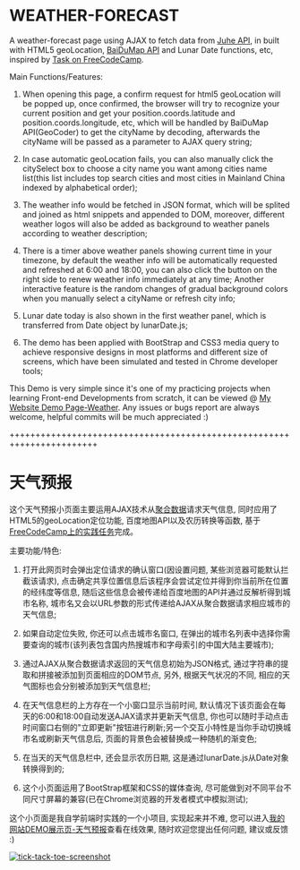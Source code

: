# WEATHER-FORECAST

A weather-forecast page using AJAX to fetch data from <a href="http://juhe.cn/">Juhe API</a>, in built with HTML5 geoLocation, <a href="http://lbsyun.baidu.com/">BaiDuMap API</a> and Lunar Date functions, etc, inspired by <a href = "https://www.freecodecamp.cn/challenges/show-the-local-weather" target="_blank">Task on FreeCodeCamp</a>.<br>

Main Functions/Features:

1. When opening this page, a confirm request for html5 geoLocation will be popped up, once confirmed, the browser will try to recognize your current position and get your position.coords.latitude and position.coords.longitude, etc, which will be handled by BaiDuMap API(GeoCoder) to get the cityName by decoding, afterwards the cityName will be passed as a parameter to AJAX query string; 

2. In case automatic geoLocation fails, you can also manually click the citySelect box to choose a city name you want among cities name list(this list includes top search cities and most cities in Mainland China indexed by alphabetical order);

3. The weather info would be fetched in JSON format, which will be splited and joined as html snippets and appended to DOM, moreover, different weather logos will also be added as background to weather panels according to weather description;

4. There is a timer above weather panels showing current time in your timezone, by default the weather info will be automatically requested and refreshed at 6:00 and 18:00, you can also click the button on the right side to renew weather info immediately at any time; Another interactive feature is the random changes of gradual background colors when you manually select a cityName or refresh city info;

5. Lunar date today is also shown in the first weather panel, which is transferred from Date object by lunarDate.js;

6. The demo has been applied with BootStrap and CSS3 media query to achieve responsive designs in most platforms and different size of screens, which have been simulated and tested in Chrome developer tools;

This Demo is very simple since it's one of my practicing projects when learning Front-end Developments from scratch, it can be viewed @ <a href = "https://www.mike652638.com/demo/weather.html">My Website Demo Page-Weather</a>. Any issues or bugs report are always welcome, helpful commits will be much appreciated :)

+++++++++++++++++++++++++++++++++++++++++++++++++++++++++++++++++++++++

# 天气预报

这个天气预报小页面主要运用AJAX技术从<a href="http://juhe.cn/">聚合数据</a>请求天气信息, 同时应用了HTML5的geoLocation定位功能, 百度地图API以及农历转换等函数, 基于<a href = "https://www.freecodecamp.cn/challenges/show-the-local-weather" target="_blank">FreeCodeCamp上的实践任务</a>完成。

主要功能/特色:

1. 打开此网页时会弹出定位请求的确认窗口(因设置问题, 某些浏览器可能默认拦截该请求), 点击确定共享位置信息后该程序会尝试定位并得到你当前所在位置的经纬度等信息, 随后这些信息会被传递给百度地图的API并通过反解析得到城市名称, 城市名又会以URL参数的形式传递给AJAX从聚合数据请求相应城市的天气信息;

2. 如果自动定位失败, 你还可以点击城市名窗口, 在弹出的城市名列表中选择你需要查询的城市(该列表包含国内热搜城市和字母索引的中国大陆主要城市);

3. 通过AJAX从聚合数据请求返回的天气信息初始为JSON格式, 通过字符串的提取和拼接被添加到页面相应的DOM节点, 另外, 根据天气状况的不同, 相应的天气图标也会分别被添加到天气信息栏;

4. 在天气信息栏的上方存在一个小窗口显示当前时间, 默认情况下该页面会在每天的6:00和18:00自动发送AJAX请求并更新天气信息, 你也可以随时手动点击时间窗口右侧的"立即更新"按钮进行刷新;另一个交互小特性是当你手动切换城市名或刷新天气信息后, 页面的背景色会被替换成一种随机的渐变色;

5. 在当天的天气信息栏中, 还会显示农历日期, 这是通过lunarDate.js从Date对象转换得到的;

6. 这个小页面运用了BootStrap框架和CSS的媒体查询, 尽可能做到对不同平台不同尺寸屏幕的兼容(已在Chrome浏览器的开发者模式中模拟测试); 

这个小页面是我自学前端时实践的一个小项目, 实现起来并不难, 您可以进入<a target="_blank" href = "https://www.mike652638.com/demo/weather.html">我的网站DEMO展示页-天气预报</a>查看在线效果, 随时欢迎您提出任何问题, 建议或反馈 :) <br>

<a target="_blank" href = "https://www.mike652638.com/demo/weather.html"><img src="https://www.mike652638.com/demo/weather/scrShts/weatherScrSht-pc.png" alt="tick-tack-toe-screenshot" /></a>
